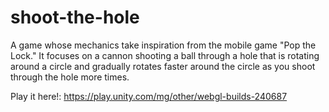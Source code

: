 # shoot-the-hole

A game whose mechanics take inspiration from the mobile game "Pop the Lock." It focuses on a cannon shooting a ball through a hole that is rotating around a circle and gradually rotates faster around the circle as you shoot through the hole more times.

Play it here!: https://play.unity.com/mg/other/webgl-builds-240687
